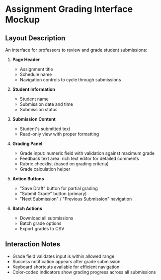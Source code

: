 # Assignment Grading Interface Mockup

## Layout Description
An interface for professors to review and grade student submissions:

1. **Page Header**
   - Assignment title
   - Schedule name
   - Navigation controls to cycle through submissions

2. **Student Information**
   - Student name
   - Submission date and time
   - Submission status

3. **Submission Content**
   - Student's submitted text
   - Read-only view with proper formatting

4. **Grading Panel**
   - Grade input: numeric field with validation against maximum grade
   - Feedback text area: rich text editor for detailed comments
   - Rubric checklist (based on grading criteria)
   - Grade calculation helper

5. **Action Buttons**
   - "Save Draft" button for partial grading
   - "Submit Grade" button (primary)
   - "Next Submission" / "Previous Submission" navigation

6. **Batch Actions**
   - Download all submissions
   - Batch grade options
   - Export grades to CSV

## Interaction Notes
- Grade field validates input is within allowed range
- Success notification appears after grade submission
- Keyboard shortcuts available for efficient navigation
- Color-coded indicators show grading progress across all submissions